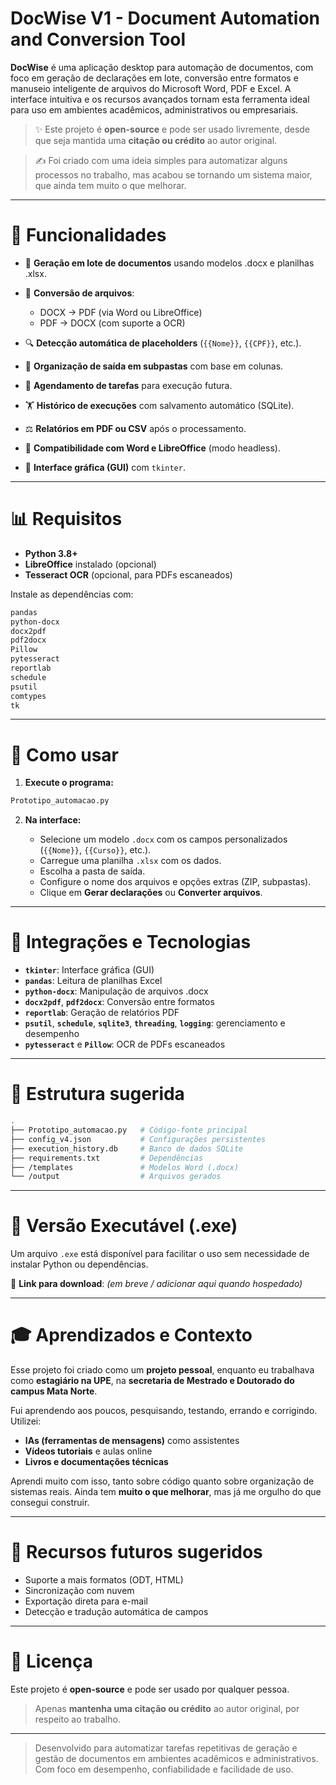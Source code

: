 # DocWise V1 - Document Automation and Conversion Tool

**DocWise** é uma aplicação desktop para automação de documentos, com foco em geração de declarações em lote, conversão entre formatos e manuseio inteligente de arquivos do Microsoft Word, PDF e Excel. A interface intuitiva e os recursos avançados tornam esta ferramenta ideal para uso em ambientes acadêmicos, administrativos ou empresariais.

> ✨ Este projeto é **open-source** e pode ser usado livremente, desde que seja mantida uma **citação ou crédito** ao autor original.

> ✍️ Foi criado com uma ideia simples para automatizar alguns processos no trabalho, mas acabou se tornando um sistema maior, que ainda tem muito o que melhorar.

---

# 🌟 Funcionalidades

* 📃 **Geração em lote de documentos** usando modelos .docx e planilhas .xlsx.
* 🔄 **Conversão de arquivos**:

  * DOCX → PDF (via Word ou LibreOffice)
  * PDF → DOCX (com suporte a OCR)
* 🔍 **Detecção automática de placeholders** (`{{Nome}}`, `{{CPF}}`, etc.).
* 📁 **Organização de saída em subpastas** com base em colunas.
* 📆 **Agendamento de tarefas** para execução futura.
* 🏋️ **Histórico de execuções** com salvamento automático (SQLite).
* ⚖️ **Relatórios em PDF ou CSV** após o processamento.
* 🔧 **Compatibilidade com Word e LibreOffice** (modo headless).
* 🔮 **Interface gráfica (GUI)** com `tkinter`.

---

# 📊 Requisitos

* **Python 3.8+**
* **LibreOffice** instalado (opcional)
* **Tesseract OCR** (opcional, para PDFs escaneados)

Instale as dependências com:

```bash
pandas
python-docx
docx2pdf
pdf2docx
Pillow
pytesseract
reportlab
schedule
psutil
comtypes
tk

```

---

# 🚀 Como usar

1. **Execute o programa:**

```bash
Prototipo_automacao.py
```

2. **Na interface:**

   * Selecione um modelo `.docx` com os campos personalizados (`{{Nome}}`, `{{Curso}}`, etc.).
   * Carregue uma planilha `.xlsx` com os dados.
   * Escolha a pasta de saída.
   * Configure o nome dos arquivos e opções extras (ZIP, subpastas).
   * Clique em **Gerar declarações** ou **Converter arquivos**.

---

# 🔌 Integrações e Tecnologias

* **`tkinter`**: Interface gráfica (GUI)
* **`pandas`**: Leitura de planilhas Excel
* **`python-docx`**: Manipulação de arquivos .docx
* **`docx2pdf`**, **`pdf2docx`**: Conversão entre formatos
* **`reportlab`**: Geração de relatórios PDF
* **`psutil`**, **`schedule`**, **`sqlite3`**, **`threading`**, **`logging`**: gerenciamento e desempenho
* **`pytesseract`** e **`Pillow`**: OCR de PDFs escaneados

---

# 📂 Estrutura sugerida

```bash
.
├── Prototipo_automacao.py   # Código-fonte principal
├── config_v4.json           # Configurações persistentes
├── execution_history.db     # Banco de dados SQLite
├── requirements.txt         # Dependências
├── /templates               # Modelos Word (.docx)
└── /output                  # Arquivos gerados
```

---

# 📄 Versão Executável (.exe)

Um arquivo `.exe` está disponível para facilitar o uso sem necessidade de instalar Python ou dependências.

🔗 **Link para download**: *(em breve / adicionar aqui quando hospedado)*

---

# 🎓 Aprendizados e Contexto

Esse projeto foi criado como um **projeto pessoal**, enquanto eu trabalhava como **estagiário na UPE**, na **secretaria de Mestrado e Doutorado do campus Mata Norte**.

Fui aprendendo aos poucos, pesquisando, testando, errando e corrigindo. Utilizei:

* **IAs (ferramentas de mensagens)** como assistentes
* **Vídeos tutoriais** e aulas online
* **Livros e documentações técnicas**

Aprendi muito com isso, tanto sobre código quanto sobre organização de sistemas reais. Ainda tem **muito o que melhorar**, mas já me orgulho do que consegui construir.

---

# 📅 Recursos futuros sugeridos

* Suporte a mais formatos (ODT, HTML)
* Sincronização com nuvem
* Exportação direta para e-mail
* Detecção e tradução automática de campos

---

# 💼 Licença

Este projeto é **open-source** e pode ser usado por qualquer pessoa.

> Apenas **mantenha uma citação ou crédito** ao autor original, por respeito ao trabalho.

---

> Desenvolvido para automatizar tarefas repetitivas de geração e gestão de documentos em ambientes acadêmicos e administrativos. Com foco em desempenho, confiabilidade e facilidade de uso.
